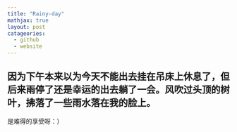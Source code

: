 ```yaml
---
title: "Rainy-day"
mathjax: true
layout: post
catageories:
  - github
  - website
---
```


## 因为下午本来以为今天不能出去挂在吊床上休息了，但后来雨停了还是幸运的出去躺了一会。风吹过头顶的树叶，拂落了一些雨水落在我的脸上。

是难得的享受呀：）


